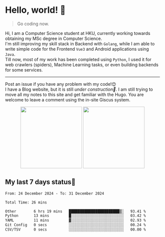 # Hello, world! 🥰
> Go coding now.
  
Hi, I am a Computer Science student at HKU, currently working towards obtaining my MSc degree in Computer Science.  
I'm still improving my skill stack in Backend with `Golang`, while I am able to write simple code for the Frontend `Vue3` and Android applications using `Java`.  
Till now, most of my work has been completed using `Python`, I used it for web crawlers (spiders), Machine Learning tasks, or even building backends for some services.

-------
Post an issue if you have any problem with my code!😊  
I have a Blog website, but it is still *under construction🚧*. I am still trying to move all my notes to this site and get familiar with the Hugo. You are welcome to leave a comment using the in-site Giscus system.  


<div align="center">
<div><img src="https://github-readme-stats.vercel.app/api?username=Xrondev&count_private=true" height="200px"/> <img src="https://github-readme-stats.vercel.app/api/top-langs/?username=Xrondev" height="200px"/></div>
</div>
<div align="center"></div>  

## My last 7 days status🧐

<!--START_SECTION:waka-->

```txt
From: 24 December 2024 - To: 31 December 2024

Total Time: 26 mins

Other        6 hrs 19 mins   ███████████████████████▒░   93.41 %
Python       13 mins         █░░░░░░░░░░░░░░░░░░░░░░░░   03.42 %
YAML         11 mins         ▓░░░░░░░░░░░░░░░░░░░░░░░░   02.93 %
Git Config   0 secs          ░░░░░░░░░░░░░░░░░░░░░░░░░   00.24 %
CSV/TSV      0 secs          ░░░░░░░░░░░░░░░░░░░░░░░░░   00.00 %
```

<!--END_SECTION:waka-->
